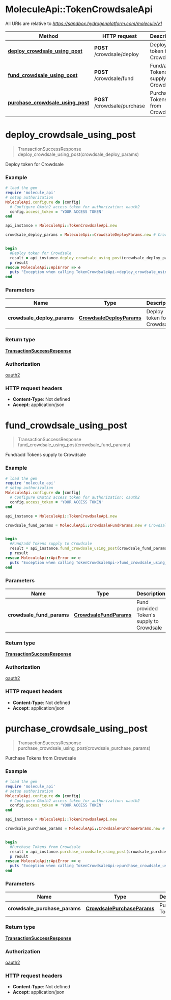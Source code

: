 # MoleculeApi::TokenCrowdsaleApi

All URIs are relative to *https://sandbox.hydrogenplatform.com/molecule/v1*

Method | HTTP request | Description
------------- | ------------- | -------------
[**deploy_crowdsale_using_post**](TokenCrowdsaleApi.md#deploy_crowdsale_using_post) | **POST** /crowdsale/deploy | Deploy token for Crowdsale
[**fund_crowdsale_using_post**](TokenCrowdsaleApi.md#fund_crowdsale_using_post) | **POST** /crowdsale/fund | Fund/add Tokens supply to Crowdsale
[**purchase_crowdsale_using_post**](TokenCrowdsaleApi.md#purchase_crowdsale_using_post) | **POST** /crowdsale/purchase | Purchase Tokens from Crowdsale


# **deploy_crowdsale_using_post**
> TransactionSuccessResponse deploy_crowdsale_using_post(crowdsale_deploy_params)

Deploy token for Crowdsale

### Example
```ruby
# load the gem
require 'molecule_api'
# setup authorization
MoleculeApi.configure do |config|
  # Configure OAuth2 access token for authorization: oauth2
  config.access_token = 'YOUR ACCESS TOKEN'
end

api_instance = MoleculeApi::TokenCrowdsaleApi.new

crowdsale_deploy_params = MoleculeApi::CrowdsaleDeployParams.new # CrowdsaleDeployParams | Deploy token for Crowdsale


begin
  #Deploy token for Crowdsale
  result = api_instance.deploy_crowdsale_using_post(crowdsale_deploy_params)
  p result
rescue MoleculeApi::ApiError => e
  puts "Exception when calling TokenCrowdsaleApi->deploy_crowdsale_using_post: #{e}"
end
```

### Parameters

Name | Type | Description  | Notes
------------- | ------------- | ------------- | -------------
 **crowdsale_deploy_params** | [**CrowdsaleDeployParams**](CrowdsaleDeployParams.md)| Deploy token for Crowdsale | 

### Return type

[**TransactionSuccessResponse**](TransactionSuccessResponse.md)

### Authorization

[oauth2](../README.md#oauth2)

### HTTP request headers

 - **Content-Type**: Not defined
 - **Accept**: application/json



# **fund_crowdsale_using_post**
> TransactionSuccessResponse fund_crowdsale_using_post(crowdsale_fund_params)

Fund/add Tokens supply to Crowdsale

### Example
```ruby
# load the gem
require 'molecule_api'
# setup authorization
MoleculeApi.configure do |config|
  # Configure OAuth2 access token for authorization: oauth2
  config.access_token = 'YOUR ACCESS TOKEN'
end

api_instance = MoleculeApi::TokenCrowdsaleApi.new

crowdsale_fund_params = MoleculeApi::CrowdsaleFundParams.new # CrowdsaleFundParams | Fund provided Token's supply to Crowdsale


begin
  #Fund/add Tokens supply to Crowdsale
  result = api_instance.fund_crowdsale_using_post(crowdsale_fund_params)
  p result
rescue MoleculeApi::ApiError => e
  puts "Exception when calling TokenCrowdsaleApi->fund_crowdsale_using_post: #{e}"
end
```

### Parameters

Name | Type | Description  | Notes
------------- | ------------- | ------------- | -------------
 **crowdsale_fund_params** | [**CrowdsaleFundParams**](CrowdsaleFundParams.md)| Fund provided Token&#39;s supply to Crowdsale | 

### Return type

[**TransactionSuccessResponse**](TransactionSuccessResponse.md)

### Authorization

[oauth2](../README.md#oauth2)

### HTTP request headers

 - **Content-Type**: Not defined
 - **Accept**: application/json



# **purchase_crowdsale_using_post**
> TransactionSuccessResponse purchase_crowdsale_using_post(crowdsale_purchase_params)

Purchase Tokens from Crowdsale

### Example
```ruby
# load the gem
require 'molecule_api'
# setup authorization
MoleculeApi.configure do |config|
  # Configure OAuth2 access token for authorization: oauth2
  config.access_token = 'YOUR ACCESS TOKEN'
end

api_instance = MoleculeApi::TokenCrowdsaleApi.new

crowdsale_purchase_params = MoleculeApi::CrowdsalePurchaseParams.new # CrowdsalePurchaseParams | Purchase Tokens


begin
  #Purchase Tokens from Crowdsale
  result = api_instance.purchase_crowdsale_using_post(crowdsale_purchase_params)
  p result
rescue MoleculeApi::ApiError => e
  puts "Exception when calling TokenCrowdsaleApi->purchase_crowdsale_using_post: #{e}"
end
```

### Parameters

Name | Type | Description  | Notes
------------- | ------------- | ------------- | -------------
 **crowdsale_purchase_params** | [**CrowdsalePurchaseParams**](CrowdsalePurchaseParams.md)| Purchase Tokens | 

### Return type

[**TransactionSuccessResponse**](TransactionSuccessResponse.md)

### Authorization

[oauth2](../README.md#oauth2)

### HTTP request headers

 - **Content-Type**: Not defined
 - **Accept**: application/json



